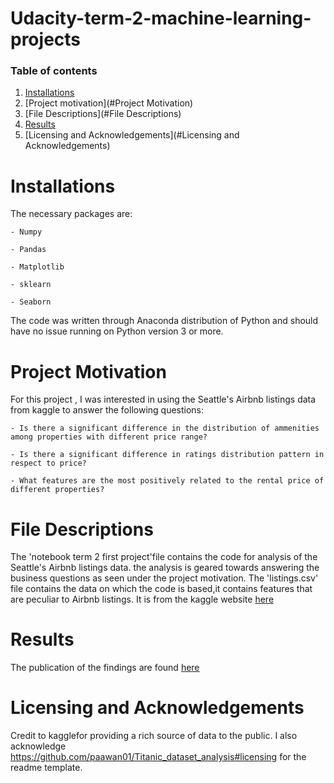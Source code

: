 # Udacity-term-2-machine-learning-projects
### Table of contents
  1. [Installations](#Installations)
  2. [Project motivation](#Project Motivation)
  3. [File Descriptions](#File Descriptions)
  4. [Results](#Results)
  5. [Licensing and Acknowledgements](#Licensing and Acknowledgements)
  
   # Installations
  The necessary packages are:
  
    - Numpy
    
    - Pandas
    
    - Matplotlib
    
    - sklearn
    
    - Seaborn
   
   The code was written through Anaconda distribution of Python and should have no issue running on Python version 3 or more.
  
  # Project Motivation
  For this project , I was interested in using the Seattle's Airbnb listings data from kaggle to answer the following questions:
  
    - Is there a significant difference in the distribution of ammenities among properties with different price range?
    
    - Is there a significant difference in ratings distribution pattern in respect to price?
    
    - What features are the most positively related to the rental price of different properties?
    
  # File Descriptions
  The 'notebook term 2 first project'file  contains the code for analysis of the Seattle's Airbnb listings data. the analysis is geared towards answering the business questions as seen under the project motivation.
  The 'listings.csv' file contains the data on which the code is based,it contains features that are peculiar to Airbnb listings.
 It is from the kaggle website [here](https://www.kaggle.com/airbnb/seattle/data)
 
 # Results
 The publication of the findings are found [here](https://medium.com/@adegokedaniel4/analysing-seattles-airbnb-data-4c46e0f68429)
 
 # Licensing and Acknowledgements
 Credit to kagglefor providing a rich source of data to the public.
 I also acknowledge https://github.com/paawan01/Titanic_dataset_analysis#licensing for the readme template.

